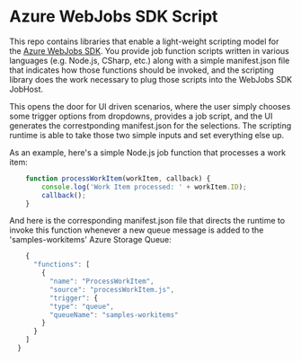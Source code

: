 ﻿Azure WebJobs SDK Script
===
This repo contains libraries that enable a light-weight scripting model for the [Azure WebJobs SDK](http://github.com/Azure/azure-webjobs-sdk). You provide job function scripts written in various languages (e.g. Node.js, CSharp, etc.) along with a simple manifest.json file that indicates how those functions should be invoked, and the scripting library does the work necessary to plug those scripts into the WebJobs SDK JobHost.

This opens the door for UI driven scenarios, where the user simply chooses some trigger options from dropdowns, provides a job script, and the UI generates the correstponding manifest.json for the selections. The scripting runtime is able to take those two simple inputs and set everything else up.

As an example, here's a simple Node.js job function that processes a work item:

```javascript
    function processWorkItem(workItem, callback) {
        console.log('Work Item processed: ' + workItem.ID);
        callback();
    }
```

And here is the corresponding manifest.json file that directs the runtime to invoke this function whenever a new queue message is added to the 'samples-workitems' Azure Storage Queue:

```javascript
    {
      "functions": [
        {
          "name": "ProcessWorkItem",
          "source": "processWorkItem.js",
          "trigger": {
          "type": "queue",
          "queueName": "samples-workitems"
        }
      }
    ]
  }
```
